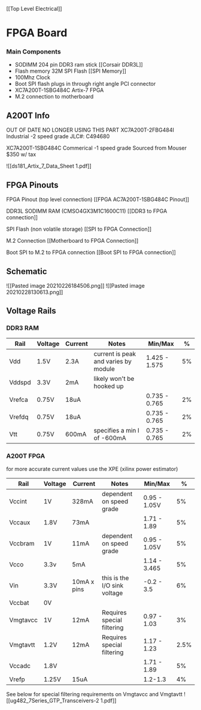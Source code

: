 [[Top Level Electrical]]

# FPGA Board

### Main Components
- SODIMM 204 pin DDR3 ram stick  [[Corsair DDR3L]]
- Flash memory 32M SPI Flash [[SPI Memory]]
- 100Mhz Clock
- Boot SPI flash plugs in through right angle PCI connector
- XC7A200T-1SBG484C Artix-7 FPGA
- M.2 connection to motherboard

## A200T Info
OUT OF DATE NO LONGER USING THIS PART
XC7A200T-2FBG484I  Industrial -2 speed grade
JLC#: C494680

XC7A200T-1SBG484C Commerical -1 speed grade
Sourced from Mouser $350 w/ tax

![[ds181_Artix_7_Data_Sheet 1.pdf]]

## FPGA Pinouts

FPGA Pinout (top level connection)
[[FPGA AC7A200T-1SBG484C Pinout]]

DDR3L SODIMM RAM (CMSO4GX3M1C1600C11)
 [[DDR3 to FPGA connection]]
 
 SPI Flash (non volatile storage)
 [[SPI to FPGA Connection]]

M.2 Connection
[[Motherboard to FPGA Connection]]

Boot SPI to M.2 to FPGA connection
[[Boot SPI to FPGA connection]]

## Schematic
![[Pasted image 20210226184506.png]]
![[Pasted image 20210228130613.png]]
## Voltage Rails
### DDR3 RAM
| Rail   | Voltage | Current | Notes                                | Min/Max       | %   |
| ------ | ------- | ------- | ------------------------------------ | ------------- | --- |
| Vdd    | 1.5V    | 2.3A    | current is peak and varies by module | 1.425 - 1.575 | 5%  |
| Vddspd | 3.3V    | 2mA     | likely won't be hooked up            |               |     |
| Vrefca | 0.75V   | 18uA    |                                      | 0.735 - 0.765 | 2%  |
| Vrefdq | 0.75V   | 18uA    |                                      | 0.735 - 0.765 | 2%  |
| Vtt    | 0.75V   | 600mA   | specifies a min I of -600mA          | 0.735 - 0.765 | 2%  |

### A200T FPGA
for more accurate current values use the XPE (xilinx power estimator)

| Rail     | Voltage | Current     | Notes                        | Min/Max      | %    |
| -------- | ------- | ----------- | ---------------------------- | ------------ | ---- |
| Vccint   | 1V      | 328mA       | dependent on speed grade     | 0.95 - 1.05V | 5%   |
| Vccaux   | 1.8V    | 73mA        |                              | 1.71 - 1.89  | 5%   |
| Vccbram  | 1V      | 11mA        | dependent on speed grade     | 0.95 - 1.05V | 5%   |
| Vcco     | 3.3v    | 5mA         |                              | 1.14 - 3.465 | 5%   |
| Vin      | 3.3V    | 10mA x pins | this is the I/O sink voltage | -0.2 - 3.5   | 6%   |
| Vccbat   | 0V      |             |                              |              |      |
| Vmgtavcc | 1V      | 12mA        | Requires special filtering   | 0.97 - 1.03  | 3%   |
| Vmgtavtt | 1.2V    | 12mA        | Requires special filtering   | 1.17 - 1.23  | 2.5% |
| Vccadc   | 1.8V    |             |                              | 1.71 - 1.89  | 5%   |
| Vrefp    | 1.25V   | 15uA        |                              | 1.2-1.3      | 4%   |

See below for special filtering requirements on Vmgtavcc and Vmgtavtt
![[ug482_7Series_GTP_Transceivers-2 1.pdf]]